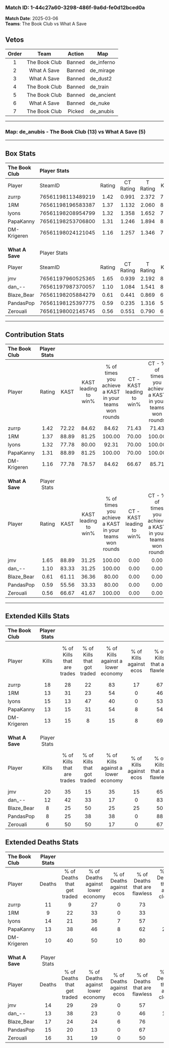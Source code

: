 ### Match ID: 1-44c27a60-3298-486f-9a6d-fe0d12bced0a  
**Match Date**: 2025-03-06  
**Teams**: The Book Club vs What A Save  

## Vetos  

| Order | Team | Action | Map |
| :---: | :--: | :----: | --- |
| 1 | The Book Club | Banned | de_inferno |
| 2 | What A Save | Banned | de_mirage |
| 3 | What A Save | Banned | de_dust2 |
| 4 | The Book Club | Banned | de_train |
| 5 | The Book Club | Banned | de_ancient |
| 6 | What A Save | Banned | de_nuke |
| 7 | The Book Club | Picked | de_anubis |

---  

### **Map**: de_anubis - The Book Club (13) vs What A Save (5)  
---  

## Box Stats  

| **The Book Club** | Player Stats      |        |           |          |       |       |       |         |        |      |     |
| :- | :- | :-: | :-: | :-: | :-: | :-: | :-: | :-: | :-: | :-: | :-: |
| Player            | SteamID           | Rating | CT Rating | T Rating | KAST  |  ADR  | Kills | Assists | Deaths | K/D  | HS% |
| zurrp             | 76561198113489219 |  1.42  |   0.991   |  2.372   | 72.22 | 88.6  |  18   |    2    |   11   | 1.64 | 50  |
| 1RM               | 76561198196583387 |  1.37  |   1.132   |  2.060   | 88.89 | 75.8  |  13   |   10    |   9    | 1.44 | 15  |
| lyons             | 76561198208954799 |  1.32  |   1.358   |  1.652   | 77.78 | 110.8 |  15   |    6    |   14   | 1.07 | 53  |
| PapaKanny         | 76561198253706800 |  1.31  |   1.246   |  1.894   | 88.89 | 96.5  |  13   |   10    |   13   | 1.00 | 38  |
| DM-Krigeren       | 76561198024121045 |  1.16  |   1.257   |  1.346   | 77.78 | 64.7  |  13   |    0    |   10   | 1.30 | 46  |
|                   |                   |        |           |          |       |       |       |         |        |      |     |
|                   |                   |        |           |          |       |       |       |         |        |      |     |
|                   |                   |        |           |          |       |       |       |         |        |      |     |
| **What A Save**   | Player Stats      |        |           |          |       |       |       |         |        |      |     |
| Player            | SteamID           | Rating | CT Rating | T Rating | KAST  |  ADR  | Kills | Assists | Deaths | K/D  | HS% |
| jmv               | 76561197960525365 |  1.65  |   0.939   |  2.192   | 88.89 | 117.2 |  20   |    4    |   14   | 1.43 | 45  |
| dan_--            | 76561197987370057 |  1.10  |   1.084   |  1.541   | 83.33 | 70.1  |  12   |    3    |   13   | 0.92 | 58  |
| Blaze_Bear        | 76561198205884279 |  0.61  |   0.441   |  0.869   | 61.11 | 60.0  |   8   |    5    |   17   | 0.47 | 37  |
| PandasPop         | 76561198125397775 |  0.59  |   0.235   |  1.316   | 55.56 | 57.1  |   8   |    0    |   15   | 0.53 | 87  |
| Zerouali          | 76561198002145745 |  0.56  |   0.551   |  0.790   | 66.67 | 51.5  |   6   |    6    |   16   | 0.38 | 83  |
---  

## Contribution Stats  

| **The Book Club** | Player Stats |       |                      |                                                        |                           |                                                             |                          |                                                            |
| :- | :-: | :-: | :-: | :-: | :-: | :-: | :-: | :-: |
| Player            |    Rating    | KAST  | KAST leading to win% | % of times you achieve a KAST in your teams won rounds | CT - KAST leading to win% | CT - % of times you achieve a KAST in your teams won rounds | T - KAST leading to win% | T - % of times you achieve a KAST in your teams won rounds |
| zurrp             |     1.42     | 72.22 |        84.62         |                         84.62                          |           71.43           |                            71.43                            |          100.00          |                           100.00                           |
| 1RM               |     1.37     | 88.89 |        81.25         |                         100.00                         |           70.00           |                           100.00                            |          100.00          |                           100.00                           |
| lyons             |     1.32     | 77.78 |        80.00         |                         92.31                          |           70.00           |                           100.00                            |          100.00          |                           83.33                            |
| PapaKanny         |     1.31     | 88.89 |        81.25         |                         100.00                         |           70.00           |                           100.00                            |          100.00          |                           100.00                           |
| DM-Krigeren       |     1.16     | 77.78 |        78.57         |                         84.62                          |           66.67           |                            85.71                            |          100.00          |                           83.33                            |
|                   |              |       |                      |                                                        |                           |                                                             |                          |                                                            |
|                   |              |       |                      |                                                        |                           |                                                             |                          |                                                            |
|                   |              |       |                      |                                                        |                           |                                                             |                          |                                                            |
| **What A Save**   | Player Stats |       |                      |                                                        |                           |                                                             |                          |                                                            |
| Player            |    Rating    | KAST  | KAST leading to win% | % of times you achieve a KAST in your teams won rounds | CT - KAST leading to win% | CT - % of times you achieve a KAST in your teams won rounds | T - KAST leading to win% | T - % of times you achieve a KAST in your teams won rounds |
| jmv               |     1.65     | 88.89 |        31.25         |                         100.00                         |           0.00            |                            0.00                             |          41.67           |                           100.00                           |
| dan_--            |     1.10     | 83.33 |        31.25         |                         100.00                         |           0.00            |                            0.00                             |          45.45           |                           100.00                           |
| Blaze_Bear        |     0.61     | 61.11 |        36.36         |                         80.00                          |           0.00            |                            0.00                             |          50.00           |                           80.00                            |
| PandasPop         |     0.59     | 55.56 |        33.33         |                         80.00                          |           0.00            |                            0.00                             |          40.00           |                           80.00                            |
| Zerouali          |     0.56     | 66.67 |        41.67         |                         100.00                         |           0.00            |                            0.00                             |          55.56           |                           100.00                           |
---  

## Extended Kills Stats  

| **The Book Club** | Player Stats |                            |                            |                                    |                         |                              |                                 |                                       |                    |           |
| :- | :-: | :-: | :-: | :-: | :-: | :-: | :-: | :-: | :-: | :-: |
| Player            |    Kills     | % of Kills that are trades | % of Kills that got traded | % of Kills against a lower economy | % of Kills against ecos | % of Kills that are flawless | % of Kills that are close duels | % of Kills that are assisted by flash | Pistol Round Kills | AWP Kills |
| zurrp             |      18      |             28             |             22             |                 83                 |           17            |              67              |                0                |                   6                   |         1          |     0     |
| 1RM               |      13      |             31             |             23             |                 54                 |            0            |              46              |                0                |                   8                   |         0          |     1     |
| lyons             |      15      |             13             |             47             |                 40                 |            0            |              53              |               13                |                   7                   |         0          |     3     |
| PapaKanny         |      13      |             15             |             31             |                 54                 |            8            |              54              |               23                |                   0                   |         0          |     3     |
| DM-Krigeren       |      13      |             15             |             8              |                 15                 |            8            |              69              |                8                |                   0                   |         4          |     3     |
|                   |              |                            |                            |                                    |                         |                              |                                 |                                       |                    |           |
|                   |              |                            |                            |                                    |                         |                              |                                 |                                       |                    |           |
|                   |              |                            |                            |                                    |                         |                              |                                 |                                       |                    |           |
| **What A Save**   | Player Stats |                            |                            |                                    |                         |                              |                                 |                                       |                    |           |
| Player            |    Kills     | % of Kills that are trades | % of Kills that got traded | % of Kills against a lower economy | % of Kills against ecos | % of Kills that are flawless | % of Kills that are close duels | % of Kills that are assisted by flash | Pistol Round Kills | AWP Kills |
| jmv               |      20      |             35             |             15             |                 35                 |           15            |              65              |                5                |                   5                   |         1          |     1     |
| dan_--            |      12      |             42             |             33             |                 17                 |            0            |              83              |                8                |                   0                   |         0          |     0     |
| Blaze_Bear        |      8       |             25             |             50             |                 25                 |           25            |              50              |               13                |                   0                   |         1          |     0     |
| PandasPop         |      8       |             25             |             38             |                 38                 |            0            |              88              |               13                |                  13                   |         0          |     0     |
| Zerouali          |      6       |             50             |             50             |                 17                 |            0            |              67              |                0                |                   0                   |         0          |     0     |
## Extended Deaths Stats  

| **The Book Club** | Player Stats |                             |                                   |                          |                               |                            |                           |               |
| :- | :-: | :-: | :-: | :-: | :-: | :-: | :-: | :-: |
| Player            |    Deaths    | % of Deaths that get traded | % of Deaths against lower economy | % of Deaths against ecos | % of Deaths that are flawless | % of Deaths that are close | % of Deaths while blinded | Deaths to AWP |
| zurrp             |      11      |              9              |                27                 |            0             |              73               |             0              |             0             |       2       |
| 1RM               |      9       |             22              |                33                 |            0             |              33               |             0              |            11             |       0       |
| lyons             |      14      |             21              |                36                 |            7             |              57               |             7              |             0             |       0       |
| PapaKanny         |      13      |             38              |                46                 |            8             |              62               |             23             |             0             |       0       |
| DM-Krigeren       |      10      |             40              |                50                 |            10            |              80               |             0              |            10             |       0       |
|                   |              |                             |                                   |                          |                               |                            |                           |               |
|                   |              |                             |                                   |                          |                               |                            |                           |               |
|                   |              |                             |                                   |                          |                               |                            |                           |               |
| **What A Save**   | Player Stats |                             |                                   |                          |                               |                            |                           |               |
| Player            |    Deaths    | % of Deaths that get traded | % of Deaths against lower economy | % of Deaths against ecos | % of Deaths that are flawless | % of Deaths that are close | % of Deaths while blinded | Deaths to AWP |
| jmv               |      14      |             29              |                29                 |            0             |              57               |             7              |             7             |       1       |
| dan_--            |      13      |             38              |                23                 |            0             |              46               |             15             |             8             |       1       |
| Blaze_Bear        |      17      |             24              |                24                 |            6             |              76               |             6              |             0             |       1       |
| PandasPop         |      15      |             20              |                13                 |            0             |              67               |             7              |             7             |       1       |
| Zerouali          |      16      |             31              |                19                 |            0             |              50               |             6              |             0             |       1       |
